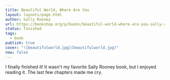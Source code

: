 ```yaml
---
title: Beautiful World, Where Are You
layout: layouts/page.html
author: Sally Rooney
url: https://bookshop.org/p/books/beautiful-world-where-are-you-sally-rooney/18811941?ean=9781250859044
status: finished
tags:
  - book
publish: true
cover: "![beautifulworld.jpg](beautifulworld.jpg)"
now: false
---
```

I finally finished it! It wasn't my favorite Sally Rooney book, but I enjoyed reading it. The last few chapters made me cry.